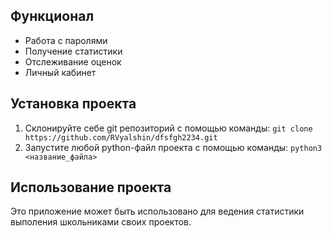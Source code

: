

## Функционал

- Работа с паролями
- Получение статистики
- Отслеживание оценок
- Личный кабинет

## Установка проекта

1. Склонируйте себе git репозиторий с помощью команды:
   `git clone https://github.com/RVyalshin/dfsfgh2234.git`
2. Запустите любой python-файл проекта с помощью команды:
   `python3 <название_файла>`

## Использование проекта

Это приложение может быть использовано для ведения статистики выполения школьниками своих проектов.